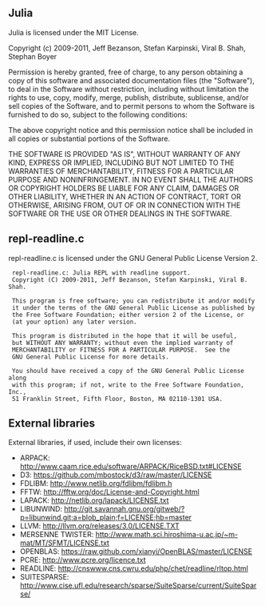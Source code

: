 ## Julia

Julia is licensed under the MIT License.

Copyright (c) 2009-2011, Jeff Bezanson, Stefan Karpinski, Viral B. Shah, Stephan Boyer

Permission is hereby granted, free of charge, to any person obtaining
a copy of this software and associated documentation files (the
"Software"), to deal in the Software without restriction, including
without limitation the rights to use, copy, modify, merge, publish,
distribute, sublicense, and/or sell copies of the Software, and to
permit persons to whom the Software is furnished to do so, subject to
the following conditions:

The above copyright notice and this permission notice shall be
included in all copies or substantial portions of the Software.

THE SOFTWARE IS PROVIDED "AS IS", WITHOUT WARRANTY OF ANY KIND,
EXPRESS OR IMPLIED, INCLUDING BUT NOT LIMITED TO THE WARRANTIES OF
MERCHANTABILITY, FITNESS FOR A PARTICULAR PURPOSE AND
NONINFRINGEMENT. IN NO EVENT SHALL THE AUTHORS OR COPYRIGHT HOLDERS BE
LIABLE FOR ANY CLAIM, DAMAGES OR OTHER LIABILITY, WHETHER IN AN ACTION
OF CONTRACT, TORT OR OTHERWISE, ARISING FROM, OUT OF OR IN CONNECTION
WITH THE SOFTWARE OR THE USE OR OTHER DEALINGS IN THE SOFTWARE.

## repl-readline.c

repl-readline.c is licensed under the GNU General Public License Version 2.

     repl-readline.c: Julia REPL with readline support.
     Copyright (C) 2009-2011, Jeff Bezanson, Stefan Karpinski, Viral B. Shah.

     This program is free software; you can redistribute it and/or modify
     it under the terms of the GNU General Public License as published by
     the Free Software Foundation; either version 2 of the License, or
     (at your option) any later version.

     This program is distributed in the hope that it will be useful,
     but WITHOUT ANY WARRANTY; without even the implied warranty of
     MERCHANTABILITY or FITNESS FOR A PARTICULAR PURPOSE.  See the
     GNU General Public License for more details.

     You should have received a copy of the GNU General Public License along
     with this program; if not, write to the Free Software Foundation, Inc.,
     51 Franklin Street, Fifth Floor, Boston, MA 02110-1301 USA.

## External libraries

External libraries, if used, include their own licenses:

- ARPACK: 	       http://www.caam.rice.edu/software/ARPACK/RiceBSD.txt#LICENSE
- D3:                  https://github.com/mbostock/d3/raw/master/LICENSE
- FDLIBM:              http://www.netlib.org/fdlibm/fdlibm.h
- FFTW:                http://fftw.org/doc/License-and-Copyright.html
- LAPACK:              http://netlib.org/lapack/LICENSE.txt
- LIBUNWIND:           http://git.savannah.gnu.org/gitweb/?p=libunwind.git;a=blob_plain;f=LICENSE;hb=master
- LLVM:                http://llvm.org/releases/3.0/LICENSE.TXT
- MERSENNE TWISTER:    http://www.math.sci.hiroshima-u.ac.jp/~m-mat/MT/SFMT/LICENSE.txt
- OPENBLAS:            https://raw.github.com/xianyi/OpenBLAS/master/LICENSE
- PCRE:                http://www.pcre.org/licence.txt
- READLINE:            http://cnswww.cns.cwru.edu/php/chet/readline/rltop.html
- SUITESPARSE:         http://www.cise.ufl.edu/research/sparse/SuiteSparse/current/SuiteSparse/
